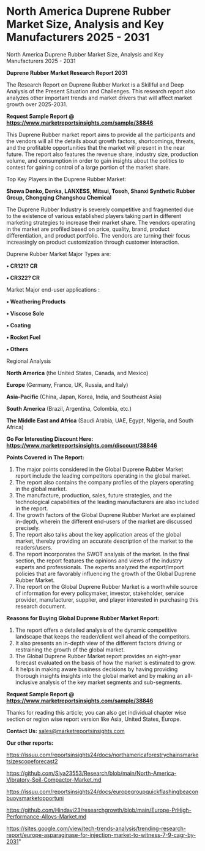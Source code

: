 # North America Duprene Rubber Market Size, Analysis and Key Manufacturers 2025 - 2031
North America Duprene Rubber Market Size, Analysis and Key Manufacturers 2025 - 2031

<strong>Duprene Rubber Market Research Report 2031</strong>

The Research Report on Duprene Rubber Market is a Skillful and Deep Analysis of the Present Situation and Challenges. This research report also analyzes other important trends and market drivers that will affect market growth over 2025-2031.

<strong>Request Sample Report @ <a href=https://www.marketreportsinsights.com/sample/38846>https://www.marketreportsinsights.com/sample/38846</a></strong>

This Duprene Rubber market report aims to provide all the participants and the vendors will all the details about growth factors, shortcomings, threats, and the profitable opportunities that the market will present in the near future. The report also features the revenue share, industry size, production volume, and consumption in order to gain insights about the politics to contest for gaining control of a large portion of the market share.

Top Key Players in the Duprene Rubber Market:

<strong>Showa Denko, Denka, LANXESS, Mitsui, Tosoh, Shanxi Synthetic Rubber Group, Chongqing Changshou Chemical</strong>

The Duprene Rubber Industry is severely competitive and fragmented due to the existence of various established players taking part in different marketing strategies to increase their market share. The vendors operating in the market are profiled based on price, quality, brand, product differentiation, and product portfolio. The vendors are turning their focus increasingly on product customization through customer interaction.

Duprene Rubber Market Major Types are:

<strong>•  CR121? CR

•  CR322? CR</strong>

Market Major end-user applications :

<strong>•  Weathering Products

•  Viscose Sole

•  Coating

•  Rocket Fuel

•  Others</strong>

Regional Analysis

</u><strong><b>North America</b></strong> (the United States, Canada, and Mexico)

<strong><b>Europe </b></strong>(Germany, France, UK, Russia, and Italy)

<strong><b>Asia-Pacific</b></strong> (China, Japan, Korea, India, and Southeast Asia)

<strong><b>South America</b></strong> (Brazil, Argentina, Colombia, etc.)

<strong><b>The Middle East and Africa</b></strong> (Saudi Arabia, UAE, Egypt, Nigeria, and South Africa)

<strong>Go For Interesting Discount Here: <a href=https://www.marketreportsinsights.com/discount/38846>https://www.marketreportsinsights.com/discount/38846</a></strong>

<strong>Points Covered in The Report:</strong>
<ol>
  <li>The major points considered in the Global Duprene Rubber Market report include the leading competitors operating in the global market.</li>
  <li>The report also contains the company profiles of the players operating in the global market.</li>
  <li>The manufacture, production, sales, future strategies, and the technological capabilities of the leading manufacturers are also included in the report.</li>
  <li>The growth factors of the Global Duprene Rubber Market are explained in-depth, wherein the different end-users of the market are discussed precisely.</li>
  <li>The report also talks about the key application areas of the global market, thereby providing an accurate description of the market to the readers/users.</li>
  <li>The report incorporates the SWOT analysis of the market. In the final section, the report features the opinions and views of the industry experts and professionals. The experts analyzed the export/import policies that are favorably influencing the growth of the Global Duprene Rubber Market.</li>
  <li>The report on the Global Duprene Rubber Market is a worthwhile source of information for every policymaker, investor, stakeholder, service provider, manufacturer, supplier, and player interested in purchasing this research document.</li>
</ol>
<strong>Reasons for Buying Global Duprene Rubber Market Report:</strong>

<ol>
  <li>The report offers a detailed analysis of the dynamic competitive landscape that keeps the reader/client well ahead of the competitors.</li>
  <li>It also presents an in-depth view of the different factors driving or restraining the growth of the global market.</li>
  <li>The Global Duprene Rubber Market report provides an eight-year forecast evaluated on the basis of how the market is estimated to grow.</li>
  <li>It helps in making aware business decisions by having providing thorough insights insights into the global market and by making an all-inclusive analysis of the key market segments and sub-segments.</li>
</ol>
<strong>Request Sample Report @ <a href=https://www.marketreportsinsights.com/sample/38846>https://www.marketreportsinsights.com/sample/38846</a></strong>


Thanks for reading this article; you can also get individual chapter wise section or region wise report version like Asia, United States, Europe.

<strong>Contact Us:</strong>
sales@marketreportsinsights.com

<strong>Our other reports:</strong>

<a href=https://issuu.com/reportsinsights24/docs/northamericaforestrychainsmarketsizescopeforecast2>https://issuu.com/reportsinsights24/docs/northamericaforestrychainsmarketsizescopeforecast2</a>

<a href=https://github.com/Siya23553/Research/blob/main/North-America-Vibratory-Soil-Compactor-Market.md>https://github.com/Siya23553/Research/blob/main/North-America-Vibratory-Soil-Compactor-Market.md</a>

<a href=https://issuu.com/reportsinsights24/docs/europegroupquickflashingbeaconbuoysmarketopportuni>https://issuu.com/reportsinsights24/docs/europegroupquickflashingbeaconbuoysmarketopportuni</a>

<a href=https://github.com/Hindavi23/researchgrowth/blob/main/Europe-PrHigh-Performance-Alloys-Market.md>https://github.com/Hindavi23/researchgrowth/blob/main/Europe-PrHigh-Performance-Alloys-Market.md</a>

<a href=https://sites.google.com/view/tech-trends-analysis/trending-research-report/europe-asparaginase-for-injection-market-to-witness-7-9-cagr-by-2031>https://sites.google.com/view/tech-trends-analysis/trending-research-report/europe-asparaginase-for-injection-market-to-witness-7-9-cagr-by-2031</a>"
